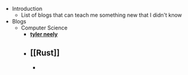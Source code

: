 - Introduction
	- List of blogs that can teach me something new that I didn't know
- Blogs
	- Computer Science
		- [**tyler neely**](https://tylerneely.com/)
		- [[Rust]]
			-
			-